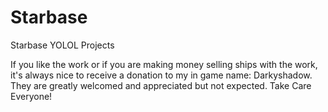 # Starbase
Starbase YOLOL Projects

If you like the work or if you are making money selling ships with the work, it's always nice to receive a donation to my in game name: Darkyshadow. They are greatly welcomed and appreciated but not expected. Take Care Everyone!
